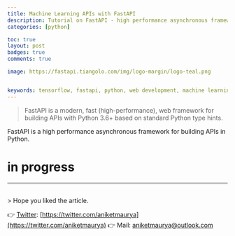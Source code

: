 ```yaml
---
title: Machine Learning APIs with FastAPI
description: Tutorial on FastAPI - high performance asynchronous framework for faster development production ready APIs.
categories: [python]

toc: true
layout: post
badges: true
comments: true

image: https://fastapi.tiangolo.com/img/logo-margin/logo-teal.png


keywords: tensorflow, fastapi, python, web development, machine learning, computer vision
---
```


> FastAPI is a modern, fast (high-performance), web framework for building APIs with Python 3.6+ based on standard Python type hints.

FastAPI is a high performance asynchronous framework for building APIs in Python.
# in progress






<hr>
<br>
> Hope you liked the article.

👉 [Twitter](https://twitter.com/aniketmaurya): [https://twitter.com/aniketmaurya](https://twitter.com/aniketmaurya)
👉 Mail: aniketmaurya@outlook.com
